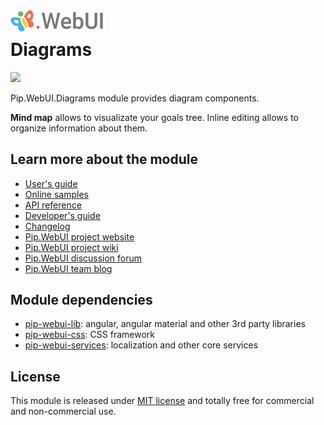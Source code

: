 # <img src="https://github.com/pip-webui/pip-webui/raw/master/doc/Logo.png" alt="Pip.WebUI Logo" style="max-width:30%"> <br/> Diagrams

![](https://img.shields.io/badge/license-MIT-blue.svg)

Pip.WebUI.Diagrams module provides diagram components.

**Mind map** allows to visualizate your goals tree. Inline editing allows to organize information about them.

## Learn more about the module

- [User's guide](https://github.com/pip-webui/pip-webui-charts/blob/master/doc/UsersGuide.md)
- [Online samples](http://webui.pipdevs.com/pip-webui-charts/index.html)
- [API reference](http://webui-api.pipdevs.com/pip-webui-charts/index.html)
- [Developer's guide](https://github.com/pip-webui/pip-webui-charts/blob/master/doc/DevelopersGuide.md)
- [Changelog](https://github.com/pip-webui/pip-webui-charts/blob/master/CHANGELOG.md)
- [Pip.WebUI project website](http://www.pipwebui.org)
- [Pip.WebUI project wiki](https://github.com/pip-webui/pip-webui/wiki)
- [Pip.WebUI discussion forum](https://groups.google.com/forum/#!forum/pip-webui)
- [Pip.WebUI team blog](https://pip-webui.blogspot.com/)

## <a name="dependencies"></a>Module dependencies

* [pip-webui-lib](https://github.com/pip-webui/pip-webui-lib): angular, angular material and other 3rd party libraries
* [pip-webui-css](https://github.com/pip-webui/pip-webui-css): CSS framework
* [pip-webui-services](https://github.com/pip-webui/pip-webui-services): localization and other core services

## <a name="license"></a>License

This module is released under [MIT license](License) and totally free for commercial and non-commercial use.
